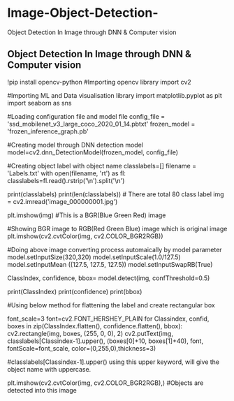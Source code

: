 # Image-Object-Detection-
Object Detection In Image through DNN &amp; Computer vision

## Object Detection In Image through DNN & Computer vision ##
!pip install opencv-python
#Importing opencv library
import cv2

#Importing ML and Data visualisation library
import matplotlib.pyplot as plt
import seaborn as sns

#Loading configuration file and model file
config_file = 'ssd_mobilenet_v3_large_coco_2020_01_14.pbtxt'
frozen_model = 'frozen_inference_graph.pb'

#Creating model through DNN detection model
model=cv2.dnn_DetectionModel(frozen_model, config_file)

#Creating object label with object name
classlabels=[]
filename = 'Labels.txt'
with open(filename, 'rt') as fl:
    classlabels=fl.read().rstrip('\n').split('\n')
    
    
print(classlabels)
print(len(classlabels)) # There are total 80 class label
img = cv2.imread('image_000000001.jpg')

plt.imshow(img)
#This is a BGR(Blue Green Red) image

#Showing BGR image to RGB(Red Green Blue) image which is original image
plt.imshow(cv2.cvtColor(img, cv2.COLOR_BGR2RGB))

#Doing above image converting process automaically by model parameter
model.setInputSize(320,320)
model.setInputScale(1.0/127.5)
model.setInputMean ((127.5, 127.5, 127.5))
model.setInputSwapRB(True)

ClassIndex, confidence, bbox= model.detect(img, confThreshold=0.5)

print(ClassIndex)
print(confidence)
print(bbox)

#Using below method for flattening the label and create rectangular box

font_scale=3
font=cv2.FONT_HERSHEY_PLAIN
for Classindex, confid, boxes in zip(ClassIndex.flatten(), confidence.flatten(), bbox):
    cv2.rectangle(img, boxes, (255, 0, 0), 2)
    cv2.putText(img, classlabels[Classindex-1].upper(), (boxes[0]+10, boxes[1]+40), font, fontScale=font_scale, color=(0,255,0),thickness=3)

 #classlabels[Classindex-1].upper() using this upper keyword, will give the object name with uppercase.

plt.imshow(cv2.cvtColor(img, cv2.COLOR_BGR2RGB),)
#Objects are detected into this image
